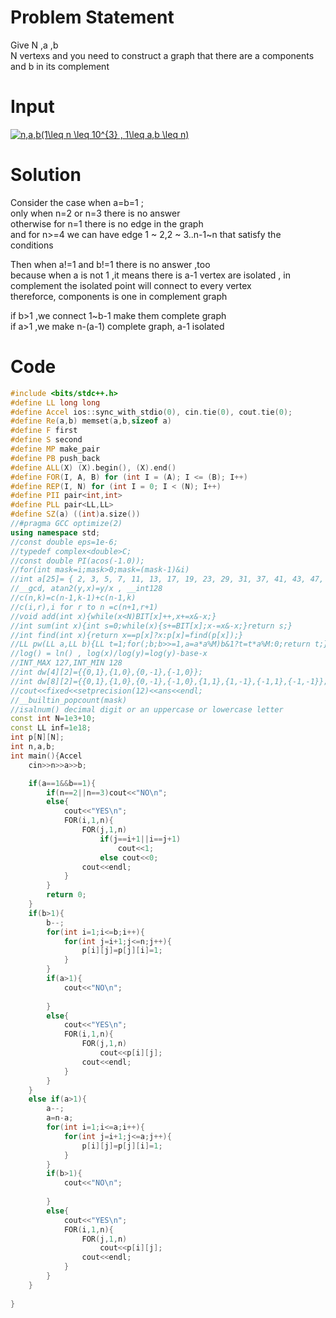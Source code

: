 # Problem Statement
Give N ,a ,b  
N vertexs and you need to construct a graph that there are a components and b in its complement  
# Input
<a href="https://www.codecogs.com/eqnedit.php?latex=n,a,b(1\leq&space;n&space;\leq&space;10^{3}&space;,&space;1\leq&space;a,b&space;\leq&space;n)" target="_blank"><img src="https://latex.codecogs.com/gif.latex?n,a,b(1\leq&space;n&space;\leq&space;10^{3}&space;,&space;1\leq&space;a,b&space;\leq&space;n)" title="n,a,b(1\leq n \leq 10^{3} , 1\leq a,b \leq n)" /></a>  
# Solution
Consider the case when a=b=1 ;  
only when n=2 or n=3 there is no answer  
otherwise for n=1 there is no edge in the graph  
and for n>=4 we can have edge 1 ~ 2,2 ~ 3..n-1~n  that satisfy the conditions  

Then when a!=1 and b!=1 there is no answer ,too  
because when a is not 1 ,it means there is a-1 vertex are isolated , in complement the isolated point will connect to every vertex  
thereforce, components is one in complement graph  

if b>1  ,we connect 1~b-1 make them complete graph  
if a>1  ,we make n-(a-1) complete graph, a-1 isolated
# Code
```cpp
#include <bits/stdc++.h>
#define LL long long
#define Accel ios::sync_with_stdio(0), cin.tie(0), cout.tie(0);
#define Re(a,b) memset(a,b,sizeof a)
#define F first
#define S second
#define MP make_pair
#define PB push_back
#define ALL(X) (X).begin(), (X).end()
#define FOR(I, A, B) for (int I = (A); I <= (B); I++)
#define REP(I, N) for (int I = 0; I < (N); I++)
#define PII pair<int,int>
#define PLL pair<LL,LL>
#define SZ(a) ((int)a.size())
//#pragma GCC optimize(2)
using namespace std;
//const double eps=1e-6;
//typedef complex<double>C;
//const double PI(acos(-1.0));
//for(int mask=i;mask>0;mask=(mask-1)&i)
//int a[25]= { 2, 3, 5, 7, 11, 13, 17, 19, 23, 29, 31, 37, 41, 43, 47, 53, 59, 61, 67, 71, 73, 79, 83, 89, 97 };
//__gcd, atan2(y,x)=y/x , __int128
//c(n,k)=c(n-1,k-1)+c(n-1,k)
//c(i,r),i for r to n =c(n+1,r+1)
//void add(int x){while(x<N)BIT[x]++,x+=x&-x;}
//int sum(int x){int s=0;while(x){s+=BIT[x];x-=x&-x;}return s;}
//int find(int x){return x==p[x]?x:p[x]=find(p[x]);}
//LL pw(LL a,LL b){LL t=1;for(;b;b>>=1,a=a*a%M)b&1?t=t*a%M:0;return t;}
//log() = ln() , log(x)/log(y)=log(y)-base-x
//INT_MAX 127,INT_MIN 128
//int dw[4][2]={{0,1},{1,0},{0,-1},{-1,0}};
//int dw[8][2]={{0,1},{1,0},{0,-1},{-1,0},{1,1},{1,-1},{-1,1},{-1,-1}};
//cout<<fixed<<setprecision(12)<<ans<<endl;
//__builtin_popcount(mask)
//isalnum() decimal digit or an uppercase or lowercase letter
const int N=1e3+10;
const LL inf=1e18;
int p[N][N];
int n,a,b;
int main(){Accel
	cin>>n>>a>>b;

	if(a==1&&b==1){
		if(n==2||n==3)cout<<"NO\n";
		else{
			cout<<"YES\n";
			FOR(i,1,n){
				FOR(j,1,n)
					if(j==i+1||i==j+1)
						cout<<1;
					else cout<<0;
				cout<<endl;
			}
		}
		return 0;
	}
	if(b>1){
		b--;
		for(int i=1;i<=b;i++){
			for(int j=i+1;j<=n;j++){
				p[i][j]=p[j][i]=1;
			}
		}
		if(a>1){
			cout<<"NO\n";
			
		}
		else{
			cout<<"YES\n";
			FOR(i,1,n){
				FOR(j,1,n)
					cout<<p[i][j];
				cout<<endl;
			}
		}
	}
	else if(a>1){
		a--;
		a=n-a;
		for(int i=1;i<=a;i++){
			for(int j=i+1;j<=a;j++){
				p[i][j]=p[j][i]=1;
			}
		}
		if(b>1){
			cout<<"NO\n";
			
		}
		else{
			cout<<"YES\n";
			FOR(i,1,n){
				FOR(j,1,n)
					cout<<p[i][j];
				cout<<endl;
			}
		}
	}
	
}
```

